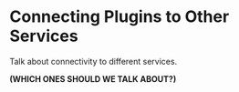 # Connecting Plugins to Other Services

Talk about connectivity to different services.

**(WHICH ONES SHOULD WE TALK ABOUT?)**
